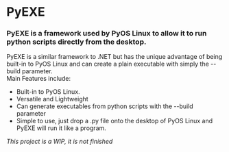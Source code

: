 <h1>PyEXE</h1>
<h3>PyEXE is a framework used by PyOS Linux to allow it to run python scripts directly from the desktop.</h3>
PyEXE is a similar framework to .NET but has the unique advantage of being built-in to PyOS Linux and can create a plain executable with simply the --build parameter.<br>
Main Features include:
<ul>
    <li>Built-in to PyOS Linux.</li>
    <li>Versatile and Lightweight</li>
    <li>Can generate executables from python scripts with the --build parameter</li>
    <li>Simple to use, just drop a .py file onto the desktop of PyOS Linux and PyEXE will run it like a program.</li>
</ul>
<em>This project is a WIP, it is not finished</em>
